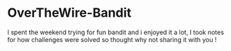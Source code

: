 # OverTheWire-Bandit
I spent  the weekend trying for fun bandit and i enjoyed it a lot, I took notes for how challenges were solved so thought why not sharing it with you !

